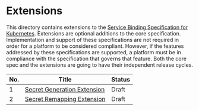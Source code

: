 # Extensions

This directory contains extensions to the [Service Binding Specification for Kubernetes](https://github.com/servicebinding/spec).  Extensions are optional additions to the core specification.  Implementation and support of these specifications are not required in order for a platform to be considered compliant.  However, if the features addressed by these specifications are supported, a platform must be in compliance with the specification that governs that feature.  Both the core spec and the extensions are going to have their independent release cycles.

| No. | Title                                                                     | Status |
| --- | ------------------------------------------------------------------------- | ------ |
| 1   | [Secret Generation Extension](./secret-generation.md)                     |  Draft |
| 2   | [Secret Remapping Extension](./secret-remapping.md)                       |  Draft |
